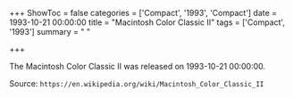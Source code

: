 +++
ShowToc = false
categories = ['Compact', '1993', 'Compact']
date = 1993-10-21 00:00:00
title = "Macintosh Color Classic II"
tags = ['Compact', '1993']
summary = " "

+++

The Macintosh Color Classic II was released on 1993-10-21 00:00:00.

Source: `https://en.wikipedia.org/wiki/Macintosh_Color_Classic_II`
